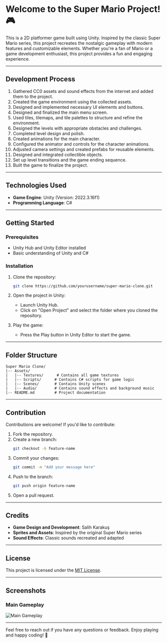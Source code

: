 # Welcome to the Super Mario Project! 🎮

This is a 2D platformer game built using Unity. Inspired by the classic Super Mario series, this project recreates the nostalgic gameplay with modern features and customizable elements. Whether you're a fan of Mario or a game development enthusiast, this project provides a fun and engaging experience.

---

## Development Process

1. Gathered CC0 assets and sound effects from the internet and added them to the project.
2. Created the game environment using the collected assets.
3. Designed and implemented necessary UI elements and buttons.
4. Designed and finalized the main menu screen.
5. Used tiles, tilemaps, and tile palettes to structure and refine the environment.
6. Designed the levels with appropriate obstacles and challenges.
7. Completed level design and polish.
8. Created animations for the main character.
9. Configured the animator and controls for the character animations.
10. Adjusted camera settings and created prefabs for reusable elements.
11. Designed and integrated collectible objects.
12. Set up level transitions and the game ending sequence.
13. Built the game to finalize the project.

---

## Technologies Used

- **Game Engine**: Unity (Version: 2022.3.16f1)
- **Programming Language**: C#

---

## Getting Started

### Prerequisites

- Unity Hub and Unity Editor installed
- Basic understanding of Unity and C#

### Installation

1. Clone the repository:
   ```bash
   git clone https://github.com/yourusername/super-mario-clone.git
   ```

2. Open the project in Unity:
   - Launch Unity Hub.
   - Click on "Open Project" and select the folder where you cloned the repository.

3. Play the game:
   - Press the Play button in Unity Editor to start the game.

---

## Folder Structure

```
Super Mario Clone/
|-- Assets/
|   |-- Textures/      # Contains all game textures
|   |-- Scripts/      # Contains C# scripts for game logic
|   |-- Scenes/       # Contains Unity scenes
|   |-- Audio/        # Contains sound effects and background music
|-- README.md         # Project documentation
```

---

## Contribution

Contributions are welcome! If you'd like to contribute:

1. Fork the repository.
2. Create a new branch:
   ```bash
   git checkout -b feature-name
   ```
3. Commit your changes:
   ```bash
   git commit -m "Add your message here"
   ```
4. Push to the branch:
   ```bash
   git push origin feature-name
   ```
5. Open a pull request.

---

## Credits

- **Game Design and Development**: Salih Karakuş
- **Sprites and Assets**: Inspired by the original Super Mario series
- **Sound Effects**: Classic sounds recreated and adapted

---

## License

This project is licensed under the [MIT License](LICENSE).

---

## Screenshots

### Main Gameplay
![Main Gameplay](![image](https://github.com/user-attachments/assets/c373fc60-149d-466c-bfd0-8ce248de11a6))


---

Feel free to reach out if you have any questions or feedback. Enjoy playing and happy coding! 🚀

